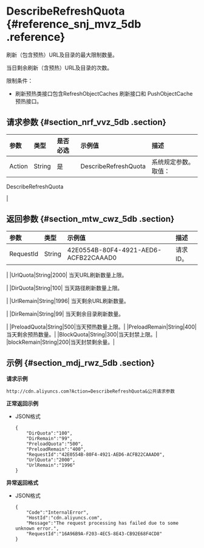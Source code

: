 # DescribeRefreshQuota {#reference_snj_mvz_5db .reference}

刷新（包含预热）URL及目录的最大限制数量。

当日剩余刷新（含预热）URL及目录的次数。

限制条件：

-   刷新预热类接口包含RefreshObjectCaches 刷新接口和 PushObjectCache 预热接口。

## 请求参数 {#section_nrf_vvz_5db .section}

|参数|类型|是否必选|示例值|描述|
|:-|:-|:---|:--|:-|
|Action|String|是|DescribeRefreshQuota| 系统规定参数。取值：

 DescribeRefreshQuota

 |

## 返回参数 {#section_mtw_cwz_5db .section}

|参数|类型|示例值|描述|
|:-|:-|:--|:-|
|RequestId|String|42E0554B-80F4-4921-AED6-ACFB22CAAAD0| 请求ID。

 |
|UrlQuota|String|2000| 当天URL刷新数量上限。

 |
|DirQuota|String|100| 当天路径刷新数量上限。

 |
|UrlRemain|String|1996| 当天剩余URL刷新数量。

 |
|DirRemain|String|99| 当天剩余目录刷新数量。

 |
|PreloadQuota|String|500|当天预热数量上限。|
|PreloadRemain|String|400|当天剩余预热数量。|
|BlockQuota|String|300|当天封禁上限。|
|blockRemain|String|200|当天封禁剩余量。|

## 示例 {#section_mdj_rwz_5db .section}

**请求示例**

```
http://cdn.aliyuncs.com?Action=DescribeRefreshQuota&公共请求参数
```

**正常返回示例**

-   JSON格式

    ```
    {
        "DirQuota":"100",
        "DirRemain":"99",
        "PreloadQuota":"500",
        "PreloadRemain":"400",
        "RequestId":"42E0554B-80F4-4921-AED6-ACFB22CAAAD0",
        "UrlQuota":"2000",
        "UrlRemain":"1996"
    }
    ```


**异常返回格式**

-   JSON格式

    ```
    {
        "Code":"InternalError",
        "HostId":"cdn.aliyuncs.com",
        "Message":"The request processing has failed due to some unknown error.",
        "RequestId":"16A96B9A-F203-4EC5-8E43-CB92E68F4CD8"
    }
    ```


